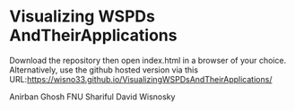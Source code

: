 # Visualizing WSPDs AndTheirApplications

Download the repository then open index.html in a browser of your choice.
Alternatively, use the github hosted version via this URL:https://wisno33.github.io/VisualizingWSPDsAndTheirApplications/

Anirban Ghosh
FNU Shariful
David Wisnosky
